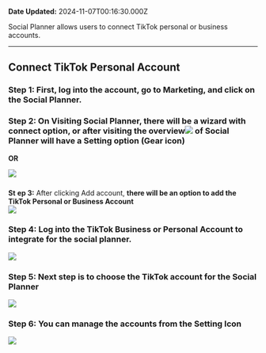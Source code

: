 **Date Updated:** 2024-11-07T00:16:30.000Z

Social Planner allows users to connect TikTok personal or business accounts.  
  
---

## **Connect TikTok Personal Account**

### **Step 1:** First, log into **the** account, go to Marketing, and click on the **Social Planner.**

  
### **Step 2:** On Visiting Social Planner, there will be a wizard with connect option, or after visiting the overview![](https://s3.amazonaws.com/cdn.freshdesk.com/data/helpdesk/attachments/production/155017359368/original/doFJrm2Mh06YpkWEIEKQLIXI7lZR7niWXw.png?1704928032) of Social Planner will have a **Setting option (Gear icon)**

  
**OR** 
  
  
![](https://s3.amazonaws.com/cdn.freshdesk.com/data/helpdesk/attachments/production/48268007117/original/voM3h2sNqN1u8Y5AQ36PPD0SQwtPTb2bNA.png?1670424355)  
  
  
###   
  
  
**St** **ep 3:** After clicking Add account, **there will be an option to add the TikTok Personal or Business Account**   
![](https://s3.amazonaws.com/cdn.freshdesk.com/data/helpdesk/attachments/production/155017359375/original/BPFlyVWkUGie9jIeRZL98IoyixIRI1NZVQ.png?1704928074)
  
  
### **Step 4:** Log into the TikTok Business or Personal Account to integrate for the social planner.

![](https://s3.amazonaws.com/cdn.freshdesk.com/data/helpdesk/attachments/production/155017359412/original/seB9_QKnIEcg9ThJTa3WSS03SUMvS1zpIw.png?1704928159)

### **Step 5:** Next step is to **choose the TikTok account** for the Social Planner

![](https://s3.amazonaws.com/cdn.freshdesk.com/data/helpdesk/attachments/production/155017359387/original/so60vNaXke1s_0Y3jM-dq2gqIXMa-dDk5w.png?1704928125)

  
### **Step 6:** You can manage the accounts from the Setting Icon

  
![](https://s3.amazonaws.com/cdn.freshdesk.com/data/helpdesk/attachments/production/155025796983/original/tA5-M75vB-TOetGNc57culZ1XbE-cqF5rg.png?1715281044)
  
  